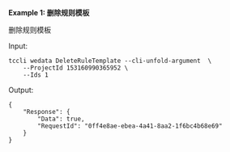 **Example 1: 删除规则模板**

删除规则模板

Input: 

```
tccli wedata DeleteRuleTemplate --cli-unfold-argument  \
    --ProjectId 153160990365952 \
    --Ids 1
```

Output: 
```
{
    "Response": {
        "Data": true,
        "RequestId": "0ff4e8ae-ebea-4a41-8aa2-1f6bc4b68e69"
    }
}
```

